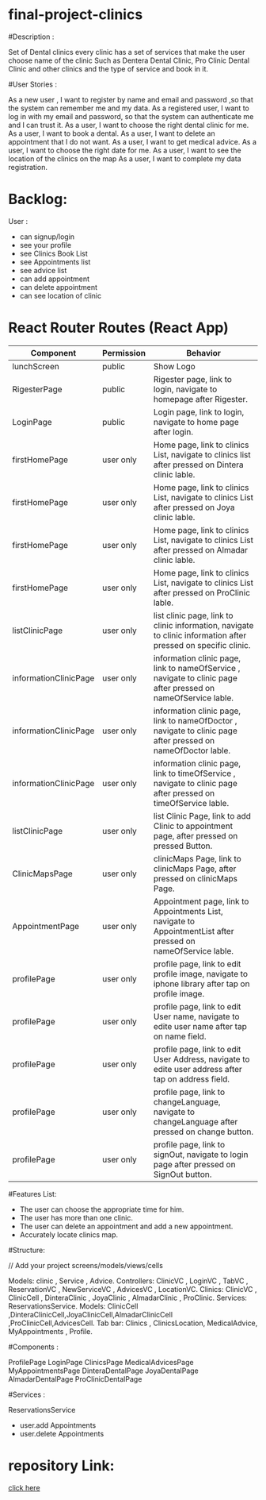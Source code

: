# final-project-clinics

#Description :

Set of Dental clinics every clinic has a set of services that make the user choose name of the clinic Such as 
Dentera Dental Clinic, Pro Clinic Dental Clinic and other clinics and the type of service and book in it.

#User Stories :

As a new user , I want to register by name and email and password ,so that the system can remember me and my data.
As a registered user, I want to log in with my email and password, so that the system can authenticate me and I can trust it.
As a user, I want to choose the right dental clinic for me.
As a user, I want to book a dental.
As a user, I want to delete an appointment that I do not want.
As a user, I want to get medical advice.
As a user, I want to choose the right date for me.
As a user, I want to see the location of the clinics on the map
As a user, I want to complete my data registration.


# Backlog:
 
User :
- can signup/login
- see your profile
- see Clinics Book List
- see Appointments list
- see advice list
- can add appointment
- can delete appointment
- can see location of clinic



# React Router Routes (React App)
|      Component      |   Permission   |                                           Behavior                                                                       |
|---------------------|----------------|--------------------------------------------------------------------------------------------------------------------------|
|     lunchScreen     |     public     |                                        Show Logo                                                                         |                
|    RigesterPage     |     public     | Rigester page, link to login, navigate to homepage after Rigester.                                                       |              
|     LoginPage       |     public     | Login page, link to login,  navigate to home page after login.                                                           |
|    firstHomePage    |   user only    | Home page, link to clinics List, navigate to  clinics list after pressed on Dintera clinic lable.                        |
|    firstHomePage    |   user only    | Home page, link to clinics List, navigate to clinics List after pressed on Joya clinic lable.                            |
|    firstHomePage    |   user only    | Home page, link to clinics List, navigate to clinics List after pressed on Almadar clinic lable.                         |
|    firstHomePage    |   user only    | Home page, link to clinics List, navigate to clinics List after pressed on ProClinic lable.                              |
|  listClinicPage     |   user only    | list clinic page, link to clinic information, navigate to clinic information after pressed on specific clinic.           |
|informationClinicPage|   user only    | information clinic page, link to nameOfService , navigate to clinic page after pressed on nameOfService lable.           |
informationClinicPage |   user only    | information clinic page, link to nameOfDoctor , navigate to clinic page after pressed on nameOfDoctor lable.             |
|informationClinicPage|   user only    | information clinic page, link to timeOfService , navigate to clinic page after pressed on timeOfService lable.           |   
|   listClinicPage    |   user only    | list Clinic Page, link to add Clinic to appointment page, after pressed on pressed Button.                               |                
|   ClinicMapsPage    |   user only    | clinicMaps Page, link to clinicMaps Page, after pressed on clinicMaps Page.                                              |
|   AppointmentPage   |   user only    | Appointment page, link to  Appointments List, navigate to AppointmentList after pressed on nameOfService lable.          | 
|    profilePage      |   user only    | profile page, link to edit profile image, navigate to iphone library after tap on profile image.                         |
|    profilePage      |   user only    | profile page, link to edit User name, navigate to edite user name after tap on name field.                               |    
|    profilePage      |   user only    | profile page, link to edit User Address, navigate to edite user address after tap on address field.                      | 
|     profilePage     |   user only    | profile page, link to changeLanguage, navigate to changeLanguage after pressed on change button.                         |
|    profilePage      |   user only    | profile page, link to signOut, navigate to login page after pressed on SignOut button.                                   |




#Features List:

- The user can choose the appropriate time for him.
- The user has more than one clinic.
- The user can delete an appointment and add a new appointment.
- Accurately locate clinics map.

#Structure:

// Add your project screens/models/views/cells

 Models: clinic , Service , Advice.
 Controllers: ClinicVC , LoginVC , TabVC , ReservationVC , NewServiceVC , AdvicesVC , LocationVC.
 Clinics: ClinicVC , ClinicCell , DinteraClinic , JoyaClinic , AlmadarClinic , ProClinic.
 Services: ReservationsService.
 Models: ClinicCell  ,DinteraClinicCell,JoyaClinicCell,AlmadarClinicCell ,ProClinicCell,AdvicesCell.
 Tab bar: Clinics , ClinicsLocation, MedicalAdvice, MyAppointments , Profile.

#Components :

ProfilePage
LoginPage
ClinicsPage
MedicalAdvicesPage
MyAppointmentsPage
DinteraDentalPage
JoyaDentalPage
AlmadarDentalPage
ProClinicDentalPage



#Services :

 ReservationsService
- user.add Appointments
- user.delete Appointments


# repository Link:
 [click here](https://github.com/Hananasiri/final-project-clinics)
